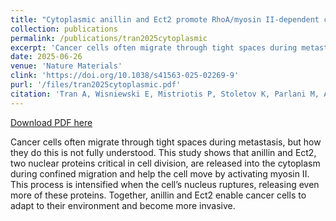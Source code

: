 ```yaml
---
title: "Cytoplasmic anillin and Ect2 promote RhoA/myosin II-dependent confined migration and invasion"
collection: publications
permalink: /publications/tran2025cytoplasmic
excerpt: 'Cancer cells often migrate through tight spaces during metastasis, but how they do this is not fully understood. This study shows that anillin and Ect2, two nuclear proteins critical in cell division, are released into the cytoplasm during confined migration and help the cell move by activating myosin II. This process is intensified when the cell’s nucleus ruptures, releasing even more of these proteins. Together, anillin and Ect2 enable cancer cells to adapt to their environment and become more invasive.'
date: 2025-06-26
venue: 'Nature Materials'
clink: 'https://doi.org/10.1038/s41563-025-02269-9'
purl: '/files/tran2025cytoplasmic.pdf'
citation: 'Tran A, Wisniewski E, Mistriotis P, Stoletov K, Parlani M, Amitrano A, Ifemembi B, Lee SJ, Bera K, Zhang Y, Tuntithavornwat S, Afthinos A, Kiepas A, Agarwal B, Nath S, Jamieson J, Zuo Y, <b>Habib D</b>, Wu PH, Martin S, Gerecht S, Gu L, Lewis J, Kalab P, Friedl P, Konstantopoulos K. Cytoplasmic anillin and Ect2 promote RhoA/myosin II-dependent confined migration and invasion. <i>Nat Mater</i>. 2025. doi:10.1038/s41563-025-02269-9'
---
```

[Download PDF here](http://danielrshabib.github.io/files/tran2025cytoplasmic.pdf)

Cancer cells often migrate through tight spaces during metastasis, but how they do this is not fully understood. This study shows that anillin and Ect2, two nuclear proteins critical in cell division, are released into the cytoplasm during confined migration and help the cell move by activating myosin II. This process is intensified when the cell’s nucleus ruptures, releasing even more of these proteins. Together, anillin and Ect2 enable cancer cells to adapt to their environment and become more invasive.
